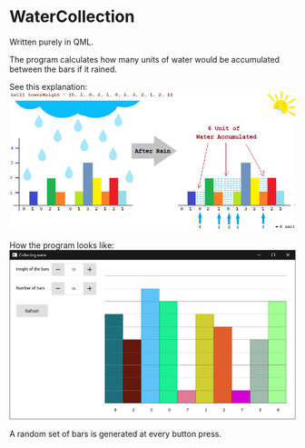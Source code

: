 # WaterCollection

Written purely in QML.

The program calculates how many units of water would be accumulated between the bars if it rained.

See this explanation:
![GitHub Logo](/screenshot/1571459700526.png)

How the program looks like:
![GitHub Logo](/screenshot/screenshot.png)

A random set of bars is generated at every button press.
